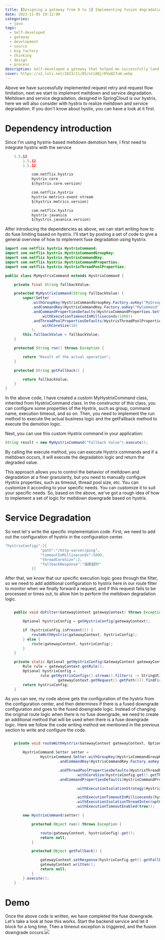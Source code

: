 ```yaml
---
title: [Designing a gateway from 0 to 1] Implementing fusion degradation based on Hystrix
date: 2023-11-05 19:12:00
categories: 
  - java
tags: 
  - Self-developed
  - gateway
  - development
  - source
  - big factory
  - thinking
  - design
  - process
description: Self-developed a gateway that helped me successfully land a big factory. This is a complete set of my complete design out of a gateway from 0 to 1, the information contains the thinking process, flow charts, source code and other kinds of information.
cover: https://s2.loli.net/2023/11/05/vCi8BjrRVwQ27uW.webp
---
```

Above we have successfully implemented request retry and request flow limitation, next we start to implement meltdown and service degradation. Meltdown and service degradation, designed in SpringCloud is our hystrix, here we will also consider with hystrix to realize meltdown and service degradation. If you don't know about hystix, you can have a look at it first.

# Dependency introduction

Since I'm using hystrix-based meltdown demotion here, I first need to integrate hystrix with the service

```c
	1.5.12
        1.5.12
        1.5.12

            com.netflix.hystrix
            hystrix-core
            ${hystrix.core.version}

            com.netflix.hystrix
            hystrix-metrics-event-stream
            ${hystrix.metrics.version}

            com.netflix.hystrix
            hystrix-javanica
            ${hystrix.javanica.version}

```

After introducing the dependencies as above, we can start writing how to do fuse limiting based on hystrix. I'll start by posting a set of code to give a general overview of how to implement fuse degradation using hystrix.

```java
import com.netflix.hystrix.HystrixCommand;
import com.netflix.hystrix.HystrixCommandGroupKey;
import com.netflix.hystrix.HystrixCommandKey;
import com.netflix.hystrix.HystrixCommandProperties;
import com.netflix.hystrix.HystrixThreadPoolProperties;

public class MyHystrixCommand extends HystrixCommand {

    private final String fallbackValue;

    protected MyHystrixCommand(String fallbackValue) {
        super(Setter
            .withGroupKey(HystrixCommandGroupKey.Factory.asKey("MyGroup"))
            .andCommandKey(HystrixCommandKey.Factory.asKey("MyCommand"))
            .andCommandPropertiesDefaults(HystrixCommandProperties.Setter()
                .withExecutionTimeoutInMilliseconds(1000))
            .andThreadPoolPropertiesDefaults(HystrixThreadPoolProperties.Setter()
                .withCoreSize(10)
            );
        this.fallbackValue = fallbackValue;
    }

    protected String run() throws Exception {

        return "Result of the actual operation";
    }

    protected String getFallback() {

        return fallbackValue;
    }
}

```

In the above code, I have created a custom MyHystrixCommand class, inherited from HystrixCommand class. In the constructor of this class, you can configure some properties of the Hystrix, such as group, command name, execution timeout, and so on. Then, you need to implement the run method to execute the actual business logic and the getFallback method to execute the demotion logic.

Next, you can use this custom Hystrix command in your application:

```java
String result = new MyHystrixCommand("Fallback Value").execute();
```

By calling the execute method, you can execute Hystrix commands and if a meltdown occurs, it will execute the degradation logic and return the degraded value.

This approach allows you to control the behavior of meltdown and degradation at a finer granularity, but you need to manually configure Hystrix properties, such as timeout, thread pool size, etc. You can customize it according to your specific needs. You can customize it to suit your specific needs. So, based on the above, we've got a rough idea of how to implement a set of logic for meltdown downgrade based on hystrix.

# Service Degradation

So next let's write the specific implementation code. First, we need to add out the configuration of hystrix in the configuration center.

```java
"hystrixConfigs":[{
                "path":"/http-server/ping",
                "timeoutInMilliseconds":5000,
                "threadCoreSize":2,
                "fallbackResponse":"熔断超时"
            }]
```

After that, we know that our specific execution logic goes through the filter, so we need to add additional configuration to hystrix here in our route filter to monitor when we finally forward a request, and if this request fails to be processed or times out, to allow him to perform the meltdown degradation logic.

```java

    public void doFilter(GatewayContext gatewayContext) throws Exception {

        Optional hystrixConfig = getHystrixConfig(gatewayContext);

        if (hystrixConfig.isPresent()) {
            routeWithHystrix(gatewayContext, hystrixConfig);
        } else {
            route(gatewayContext, hystrixConfig);
        }
    }

    private static Optional getHystrixConfig(GatewayContext gatewayContext) {
        Rule rule = gatewayContext.getRule();
        Optional hystrixConfig =
                rule.getHystrixConfigs().stream().filter(c -> StringUtils.equals(c.getPath(),
                        gatewayContext.getRequest().getPath())).findFirst();
        return hystrixConfig;
    }

```

As you can see, my code above gets the configuration of the hystrix from the configuration center, and then determines if there is a fused downgrade configuration and goes to the fused downgrade logic. Instead of changing the original route logic when there is no fuse downgrade, we need to create an additional method that will be used when there is a fuse downgrade logic. Here we follow the code writing method we mentioned in the previous section to write and configure the code.

```java

    private void routeWithHystrix(GatewayContext gatewayContext, Optional hystrixConfig) {

        HystrixCommand.Setter setter =
                HystrixCommand.Setter.withGroupKey(HystrixCommandGroupKey.Factory.asKey(gatewayContext.getUniqueId()))
                        .andCommandKey(HystrixCommandKey.Factory.asKey(gatewayContext.getRequest().getPath()))

                        .andThreadPoolPropertiesDefaults(HystrixThreadPoolProperties.Setter()
                                .withCoreSize(hystrixConfig.get().getThreadCoreSize()))
                        .andCommandPropertiesDefaults(HystrixCommandProperties.Setter()

                                .withExecutionIsolationStrategy(HystrixCommandProperties.ExecutionIsolationStrategy.THREAD)

                                .withExecutionTimeoutInMilliseconds(hystrixConfig.get().getTimeoutInMilliseconds())
                                .withExecutionIsolationThreadInterruptOnTimeout(true)
                                .withExecutionTimeoutEnabled(true));

        new HystrixCommand(setter) {

            protected Object run() throws Exception {

                route(gatewayContext, hystrixConfig).get();
                return null;
            }

            protected Object getFallback() {

                gatewayContext.setResponse(hystrixConfig.get().getFallbackResponse());
                gatewayContext.written();
                return null;
            }
        }.execute();
    }

```

# Demo

Once the above code is written, we have completed the fuse downgrade. Let's take a look at how this works. Start the backend service and let it block for a long time. Then a timeout exception is triggered, and the fusion downgrade occurs.![](https://s2.loli.net/2023/11/05/SJaEQse56bTHwpm.webp)
